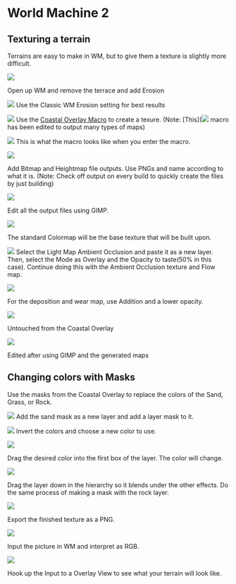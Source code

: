 # World Machine 2
## Texturing a terrain
Terrains are easy to make in WM, but to give them a texture is slightly more difficult.

![](wmstartup.PNG)

Open up WM and remove the terrace and add Erosion

![](erosion.PNG)
Use the Classic WM Erosion setting for best results

![](maps+co.PNG)
Use the [Coastal Overlay Macro](http://www.world-machine.com/library/index.php?entry=47&focus=1) to create a texure. (Note: [This](![](software/worldmachine2/CoastalOverlay.dev) macro has been edited to output many types of maps)

![](co.PNG)
This is what the macro looks like when you enter the macro.

![](final.PNG)

Add Bitmap and Heightmap file outputs. Use PNGs and name according to what it is. (Note: Check off output on every build to quickly create the files by just building)

![](edit.PNG)

Edit all the output files using GIMP.

![](cm.PNG)

The standard Colormap will be the base texture that will be built upon.

![](overlayopacity.PNG)
Select the Light Map Ambient Occlusion and paste it as a new layer. Then, select the Mode as Overlay and the Opacity to taste(50% in this case). Continue doing this with the Ambient Occlusion texture and Flow map.

![](depo.PNG)

For the deposition and wear map, use Addition and a lower opacity.

![](before.PNG)

Untouched from the Coastal Overlay

![](after.PNG)

Edited after using GIMP and the generated maps

## Changing colors with Masks

Use the masks from the Coastal Overlay to replace the colors of the Sand, Grass, or Rock.

![](mask.PNG)
Add the sand mask as a new layer and add a layer mask to it.

![](invert.PNG)
Invert the colors and choose a new color to use.

![](dragcolor.PNG)

Drag the desired color into the first box of the layer. The color will change.

![](dragdown.PNG)

Drag the layer down in the hierarchy so it blends under the other effects. Do the same process of making a mask with the rock layer.

![](finished.PNG)

Export the finished texture as a PNG.

![](input.PNG)

Input the picture in WM and interpret as RGB.

![](3dandtexture.PNG)

Hook up the Input to a Overlay View to see what your terrain will look like. 

